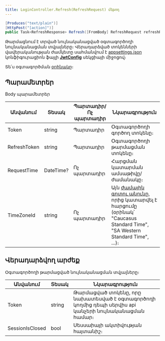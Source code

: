 ```yaml
---
title: LoginController.Refresh(RefreshRequest) մեթոդ
---
```


```c#
[Produces("text/plain")]
[HttpPost("[action]")]
public Task<RefreshResponse> Refresh([FromBody] RefreshRequest refreshRequest)
```

Թարմացնում է տրված նույնականացված օգտագործողի նույնականացման տվյալները։ Վերադարձված տոկենների վավերականության ժամկետը սահմանվում է [appsettings.json](https://armsoft.github.io/as8x-docs/src/project/appsettings_json.html) կոնֆիգուրացիոն ֆայլի [<b>JwtConfig</b>](https://armsoft.github.io/as8x-docs/src/project/appsettings_json.html#jwtconfig) սեկցիայի միջոցով։

Տե՛ս օգտագործման [օրինակը](https://www.postman.com/asya-01/armsoft/example/33237126-4082f95c-c601-4d8f-8c42-8d2dcdd39e8b)։

## Պարամետրեր

Body պարամետրեր

| Անվանում | Տեսակ | Պարտադիր/Ոչ պարտադիր | Նկարագրություն |
| --- | --- | --- | --- |
| Token | string | Պարտադիր | Օգտագործողի գործող տոկենը։ |
| RefreshToken | string | Պարտադիր | Օգտագործողի թարմացման տոկենը։ |
| RequestTime | DateTime? | Ոչ պարտադիր | Հարցման կատարման ամսաթիվը/ժամանակը։ |
| TimeZoneId | string | Ոչ պարտադիր | Այն [ժամային գոտու անունը](https://learn.microsoft.com/en-us/windows-hardware/manufacture/desktop/default-time-zones#time-zones), որից կատարվել է հարցումը (օրինակ՝ "Caucasus Standard Time", "SA Western Standard Time", ...)։ |

## Վերադարձվող արժեք

Օգտագործողի թարմացված նույնականացման տվյալները։

| Անվանում | Տեսակ | Նկարագրություն |
| --- | --- | --- |
| Token | string | Թարմացված տոկենը, որը նախատեսված է օգտագործողի կողմից դեպի սերվիս api կանչերի նույնականացման համար։ |
| SessionIsClosed | bool | Սեսսաիայի ակտիվության հայտանիշ։ |
